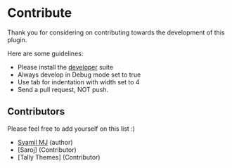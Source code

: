 # Contribute

Thank you for considering on contributing towards the development of this plugin.

Here are some guidelines:

* Please install the [developer](https://wordpress.org/plugins/developer/) suite
* Always develop in Debug mode set to true
* Use tab for indentation with width set to 4
* Send a pull request, NOT push.

## Contributors

Please feel free to add yourself on this list :)

* [Syamil MJ](http://aquagraphite.com) (author)
* [Saroj] (Contributor)
* [Tally Themes] (Contributor)
